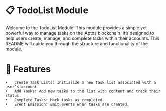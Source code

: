 # 📋 TodoList Module

Welcome to the TodoList Module! This module provides a simple yet powerful way to manage tasks on the Aptos blockchain. It’s designed to help users create, manage, and complete tasks within their accounts. This README will guide you through the structure and functionality of the module.

# 🚀 Features

	•	Create Task Lists: Initialize a new task list associated with a user’s account.
	•	Add Tasks: Add new tasks to the list with content and track their status.
	•	Complete Tasks: Mark tasks as completed.
	•	Event Emission: Emit events when tasks are created.
